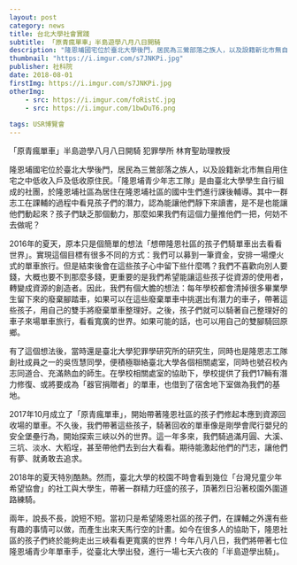```yaml
---
layout: post
category: news
title: 台北大學社會實踐
subtitle: 「原青瘋單車」半島遊學八月八日開騎
description: "隆恩埔國宅位於臺北大學後門，居民為三鶯部落之族人，以及設籍新北市無自用住宅之中低收入戶及低收原住民。「隆恩埔青少年志工隊」是由臺北大學學生自行組成的社團..."
thumbnail: "https://i.imgur.com/s7JNKPi.jpg"
publisher: 社科院
date: 2018-08-01 
firstImg: https://i.imgur.com/s7JNKPi.jpg
otherImg:
    - src: https://i.imgur.com/foRistC.jpg
    - src: https://i.imgur.com/1bwDuT6.png
    
tags: USR博覽會
---
```


「原青瘋單車」半島遊學八月八日開騎
犯罪學所 林育聖助理教授

隆恩埔國宅位於臺北大學後門，居民為三鶯部落之族人，以及設籍新北市無自用住宅之中低收入戶及低收原住民。「隆恩埔青少年志工隊」是由臺北大學學生自行組成的社團，於隆恩埔社區為居住在隆恩埔社區的國中生們進行課後輔導。其中一群志工在課輔的過程中看見孩子們的潛力，認為能讓他們靜下來讀書，是不是也能讓他們動起來？孩子們缺乏那個動力，那麼如果我們有這個力量推他們一把，何妨不去做呢？ 

2016年的夏天，原本只是個簡單的想法「想帶隆恩社區的孩子們騎單車出去看看世界」。實現這個目標有很多不同的方式：我們可以募到一筆資金，安排一場煙火式的單車旅行。但是結束後會在這些孩子心中留下些什麼嗎？我們不喜歡向別人要錢，大概也要不到那麼多錢，更重要的是我們希望能讓這些孩子從資源的使用者，轉變成資源的創造者。因此，我們有個大膽的想法：每年學校都會清掉很多畢業學生留下來的廢棄腳踏車，如果可以在這些廢棄單車中挑選出有潛力的車子，帶著這些孩子，用自己的雙手將廢棄單車整理好。之後，孩子們就可以騎著自己整理好的車子來場單車旅行，看看寬廣的世界。如果可能的話，也可以用自己的雙腳騎回原鄉。

有了這個想法後，當時還是臺北大學犯罪學研究所的研究生，同時也是隆恩志工隊創社成員之一的吳恆慧同學，便積極聯絡臺北大學各個相關處室，同時也號召校內志同道合、充滿熱血的師生。在學校相關處室的協助下，學校提供了我們17輛有潛力修復、或將要成為「器官捐贈者」的單車，也借到了宿舍地下室做為我們的基地。

2017年10月成立了「原青瘋單車」，開始帶著隆恩社區的孩子們修起本應到資源回收場的單車。不久後，我們帶著這些孩子，騎著回收的單車像是剛學會爬行嬰兒的安全堡壘行為，開始探索三峽以外的世界。這一年多來，我們騎過滿月圓、大溪、三坑、淡水、大稻埕，甚至帶他們去到台大看看。期待能激起他們的鬥志，讓他們有夢、就勇敢去追求。

2018年的夏天特別酷熱。然而，臺北大學的校園不時會看到幾位「台灣兒童少年希望協會」的社工與大學生，帶著一群精力旺盛的孩子，頂著烈日沿著校園外圍道路練騎。

兩年，說長不長，說短不短。當初只是希望隆恩社區的孩子們，在課輔之外還有些有趣的事情可以做，而產生出來天馬行空的計畫。如今在很多人的協助下，隆恩社區的孩子們終於能夠走出三峽看看更寬廣的世界！今年八月八日，我們將帶著七位隆恩埔青少年單車手，從臺北大學出發，進行一場七天六夜的「半島遊學出騎」。
